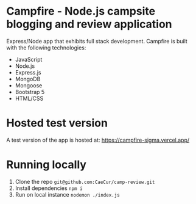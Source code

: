 # Campfire - Node.js campsite blogging and review application
Express/Node app that exhibits full stack development. Campfire is built with the following technologies:
- JavaScript
- Node.js
- Express.js
- MongoDB
- Mongoose
- Bootstrap 5
- HTML/CSS

# Hosted test version
A test version of the app is hosted at: https://campfire-sigma.vercel.app/

# Running locally
1. Clone the repo
  `git@github.com:CaeCur/camp-review.git`
3. Install dependencies
  `npm i`
5. Run on local instance
  `nodemon ./index.js`

